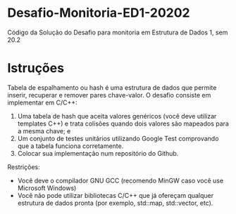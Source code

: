 # Desafio-Monitoria-ED1-20202

Código da Solução do Desafio para monitoria em Estrutura de Dados 1, sem 20.2

# Istruções

Tabela de espalhamento ou hash é uma estrutura de dados que permite inserir, recuperar e remover pares chave-valor. O desafio consiste em implementar em C/C++:

1. Uma tabela de hash que aceita valores genéricos (você deve utilizar templates C++) e trata colisões quando dois valores são mapeados para a mesma chave; e
1. Um conjunto de testes unitários utilizando Google Test comprovando que a tabela funciona corretamente.
1. Colocar sua implementação num repositório do Github.

Restrições:

- Você deve o compilador GNU GCC (recomendo MinGW caso você use Microsoft Windows)
- Você não pode utilizar bibliotecas C/C++ que já ofereçam qualquer estrutura de dados pronta (por exemplo, std::map, std::vector, etc).
